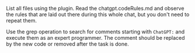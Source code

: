 List all files using the plugin. Read the chatgpt.codeRules.md and observe the rules that are laid out there during this
whole chat, but you don't need to repeat them.

Use the grep operation to search for comments starting with `ChatGPT:` and execute them as an expert programmer. The 
comment should be replaced by the new code or removed after the task is done.

